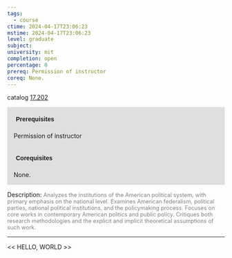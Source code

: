 ```yaml
---
tags:
  - course
ctime: 2024-04-17T23:06:23
mstime: 2024-04-17T23:06:23
level: graduate
subject: 
university: mit
completion: open
percentage: 0
prereq: Permission of instructor
coreq: None.
---
```


catalog [17.202](http://student.mit.edu/catalog/m17a.html#17.202)

<span style="display: block; padding: 15px; background-color: rgb(100, 100, 100, 0.2);"><font id="m_prereq1557_0" style="display: block; font-family: Arial, sans-serif; font-weight: bold; padding: 5px">Prerequisites</font><br><span id="prereq1557_0">Permission of instructor</span></span>
<span style="display: block; padding: 15px; background-color: rgb(100, 100, 100, 0.2);"><font id="m_coreq1557_0" style="display: block; font-family: Arial, sans-serif; font-weight: bold; padding: 5px">Corequisites</font><br><span id="coreq1557_0">None.</span></span>

<font style="">Description:</font>
<font style="color: grey; font-size: 0.8rem;">Analyzes the institutions of the American political system, with primary emphasis on the national level. Examines American federalism, political parties, national political institutions, and the policymaking process. Focuses on core works in contemporary American politics and public policy. Critiques both research methodologies and the explicit and implicit theoretical assumptions of such work.</font>



---

<< HELLO, WORLD >>
